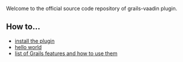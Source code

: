 Welcome to the official source code repository of grails-vaadin plugin. 

How to... 
---------

* [install the plugin](https://github.com/ondrej-kvasnovsky/grails-vaadin-plugin/wiki)
* [hello world](http://ondrej-kvasnovsky.blogspot.com/2012/03/vaadin-and-grails-part-i-hello-world.html)
* [list of Grails features and how to use them ](http://ondrej-kvasnovsky.blogspot.com/2012/03/vaadin-and-grails-part-ii-what-is-in.html)